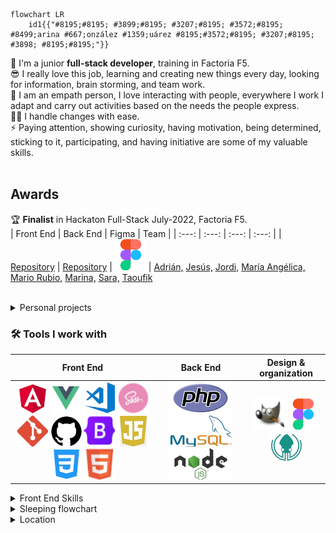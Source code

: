 ```mermaid
flowchart LR
    id1{{"#8195;#8195; #3899;#8195; #3207;#8195; #3572;#8195;  #8499;arina #667;onzález #1359;uárez #8195;#3572;#8195; #3207;#8195; #3898; #8195;#8195;"}}
```

🌱 I'm a junior **full-stack developer**, training in Factoria F5. <br>
😎 I really love this job, learning and creating new things every day, looking for information, brain storming, and team work. <br>
👥 I am an empath person, I love interacting with people, everywhere I work I adapt and carry out activities based on the needs the people express. <br>
🦸‍♀️ I handle changes with ease.<br>
⚡ Paying attention, showing curiosity, having motivation, being determined, sticking to it, participating, and having initiative are some of my valuable skills.<br>
<br>


## Awards

🏆 **Finalist** in Hackaton Full-Stack July-2022, Factoria F5. <br> 
| Front End | Back End | Figma | Team |
|  :---:  |  :---: | :---: | :---: |
| [Repository](https://github.com/Yelose/hackathon2022) |  [Repository](https://github.com/Yelose/hackathon2022-backend) | [![Figma](https://github.com/Yelose/Yelose/blob/main/img/figma.png?raw=true)](https://www.figma.com/file/YAx91pA7TXsx38eBbMk90v/PETS-Marketplace?node-id=0%3A1) | [Adrián,](https://github.com/adrianmoratilla) [Jesús,](https://github.com/checkmyprojects) [Jordi,](https://github.com/JordiGDavant) [María Angélica,](https://github.com/MariangelicaCarvallo) [Mario Rubio,](https://github.com/marioastur)  [Marina,](https://github.com/Yelose) [Sara,](https://github.com/Saracode13) [Taoufik](https://github.com/taoufikL12)

<br>
<details><summary>Personal projects</summary>

   * Right in the beginning of the bootcamp I thought about making a simple website where I insert my [exercises](https://yelose.github.io/f5exercises/)      
   * Learning JS, I just felt like making a simple [2 players local game](https://github.com/Yelose/dice150) wich actually helped me to understand JavaScript

</details>

### 🛠 Tools I work with

| Front End | Back End | Design & organization | 
| :---:  |  :---:  |  :---: |
|  [![Angular](https://github.com/Yelose/Yelose/blob/main/img/angular.png?raw=true)](https://angular.io/) [![Vue](https://github.com/Yelose/Yelose/blob/main/img/vue.png?raw=true)](https://vuejs.org/guide/introduction.html) [![VS code](https://github.com/Yelose/Yelose/blob/main/img/vscode.png?raw=true)](https://code.visualstudio.com/) [![Sass](https://github.com/Yelose/Yelose/blob/main/img/sass.png?raw=true)](https://sass-lang.com/documentation/)  [![Git](https://github.com/Yelose/Yelose/blob/main/img/git.png?raw=true)](https://git-scm.com)  [![GitHub](https://github.com/Yelose/Yelose/blob/main/img/github.png?raw=true)](https://github.com/) [![Bootstrap](https://github.com/Yelose/Yelose/blob/main/img/bootstrap.png?raw=true)](https://getbootstrap.com/)  [![JavaScript](https://github.com/Yelose/Yelose/blob/main/img/js.png?raw=true)](https://www.w3schools.com/js) [![CSS 3](https://github.com/Yelose/Yelose/blob/main/img/css.png?raw=true)](https://www.w3schools.com/cssref/) [![HTML 5](https://github.com/Yelose/Yelose/blob/main/img/html.png?raw=true)](https://www.w3schools.com/html)   | [![PhP](https://github.com/Yelose/Yelose/blob/main/img/php.png?raw=true)](https://www.php.net/)  [![MySql](https://github.com/Yelose/Yelose/blob/main/img/mysql.png?raw=true)](https://dev.mysql.com/)  [![NodeJS](https://github.com/Yelose/Yelose/blob/main/img/nodejs.png?raw=true)](https://nodejs.org)   | [![Gimp2](https://github.com/Yelose/Yelose/blob/main/img/gimp.png?raw=true)](https://www.gimp.org/)  [![Figma](https://github.com/Yelose/Yelose/blob/main/img/figma.png?raw=true)](https://www.figma.com/)  [![GitKraken](https://github.com/Yelose/Yelose/blob/main/img/gitkraken.png?raw=true)](https://www.gitkraken.com/)  |



<details><summary>Front End Skills</summary>

```mermaid
%%{init: {'theme':'base'}}%%
pie 
    "HTML" : 7
    "CSS/Sass" : 7
    "JavaScript" : 5
    "Angular" :  4
    "Vue" : 3
    "Bootstrap" : 1
```

</details>

<details><summary>Sleeping flowchart</summary>
    
```mermaid
    %%{init: {'theme':'base'}}%%
flowchart LR
id1[Do I want to sleep?]--"#8195;yes#8195;"-->id2[let sheeps = 0]
id1--"#8195;no#8195;"-->id3[Stay awake]
id2-->id4[Am I asleep?]--"#8195;yes#8195;"-->id5[sweet dreams zzZ]
id4--"#8195;no#8195;"-->id6[sheep ++]--"#8195;counting sheeps#8195;"--->id4
```
    
</details>  

<details><summary>Location</summary>

```topojson
{
  "type": "FeatureCollection",
  "features": [
    {
      "type": "Feature",
      "properties": {
        "marker-color": "#7e7e7e",
        "marker-size": "medium",
        "marker-symbol": "star"
      },
      "geometry": {
        "type": "Point",
        "coordinates": [
          -5.636758804321289,
          43.287858704287586
        ]
      }
    },
    {
      "type": "Feature",
      "properties": {
        "stroke": "#555555",
        "stroke-width": 2,
        "stroke-opacity": 1
      },
      "geometry": {
        "type": "LineString",
        "coordinates": [
          [
            -1.7742919921875,
            43.389081939117496
          ],
          [
            -1.79901123046875,
            43.396067384306825
          ],
          [
            -1.871795654296875,
            43.37411041676222
          ],
          [
            -1.8772888183593748,
            43.35913519735781
          ],
          [
            -1.923980712890625,
            43.33816367935935
          ],
          [
            -1.9555664062500002,
            43.34016127896536
          ],
          [
            -1.9871520996093748,
            43.33916248737743
          ],
          [
            -2.003631591796875,
            43.328174695525846
          ],
          [
            -1.9898986816406248,
            43.32118142926661
          ],
          [
            -1.995391845703125,
            43.31418735795812
          ],
          [
            -2.009124755859375,
            43.31918320532585
          ],
          [
            -2.02423095703125,
            43.32417864195586
          ],
          [
            -2.13134765625,
            43.29519939210697
          ],
          [
            -2.154693603515625,
            43.29619890659104
          ],
          [
            -2.162933349609375,
            43.28820233071705
          ],
          [
            -2.17803955078125,
            43.292200750082785
          ],
          [
            -2.21649169921875,
            43.312188904005396
          ],
          [
            -2.2412109375,
            43.31118965238512
          ],
          [
            -2.2508239746093746,
            43.30119623257966
          ],
          [
            -2.28790283203125,
            43.297198404646366
          ],
          [
            -2.324981689453125,
            43.29819788627291
          ],
          [
            -2.355194091796875,
            43.304194431026296
          ],
          [
            -2.368927001953125,
            43.3056934748018
          ],
          [
            -2.3716735839843746,
            43.309690744149876
          ],
          [
            -2.3778533935546875,
            43.308691451456546
          ],
          [
            -2.4011993408203125,
            43.321680974983344
          ],
          [
            -2.4231719970703125,
            43.322680054094555
          ],
          [
            -2.41973876953125,
            43.328674183738606
          ],
          [
            -2.4382781982421875,
            43.33416828298583
          ],
          [
            -2.443771362304687,
            43.33217048621886
          ],
          [
            -2.4561309814453125,
            43.33666543652568
          ],
          [
            -2.4609375,
            43.33466772190882
          ],
          [
            -2.4781036376953125,
            43.35713822211053
          ],
          [
            -2.484283447265625,
            43.35514118114017
          ],
          [
            -2.492523193359375,
            43.36662326918429
          ],
          [
            -2.5028228759765625,
            43.36562491300814
          ],
          [
            -2.5117492675781246,
            43.37710501700073
          ],
          [
            -2.525482177734375,
            43.37560773536677
          ],
          [
            -2.5467681884765625,
            43.37311218382002
          ],
          [
            -2.558441162109375,
            43.38508989465156
          ],
          [
            -2.5591278076171875,
            43.39007990915454
          ],
          [
            -2.57080078125,
            43.39107786275974
          ],
          [
            -2.583160400390625,
            43.38608793041562
          ],
          [
            -2.5838470458984375,
            43.39007990915454
          ],
          [
            -2.59002685546875,
            43.38758495325232
          ],
          [
            -2.594833374023437,
            43.392075799933025
          ],
          [
            -2.6003265380859375,
            43.39057888801111
          ],
          [
            -2.6023864746093746,
            43.394071624983866
          ],
          [
            -2.6168060302734375,
            43.39107786275974
          ],
          [
            -2.621612548828125,
            43.394071624983866
          ],
          [
            -2.62847900390625,
            43.39457057097661
          ],
          [
            -2.6374053955078125,
            43.40305202432616
          ],
          [
            -2.6360321044921875,
            43.41103348412606
          ],
          [
            -2.646331787109375,
            43.415023819646535
          ],
          [
            -2.657318115234375,
            43.40903821777055
          ],
          [
            -2.67242431640625,
            43.413527474637455
          ],
          [
            -2.679290771484375,
            43.41252989075731
          ],
          [
            -2.6861572265625,
            43.40654404239366
          ],
          [
            -2.6937103271484375,
            43.394071624983866
          ],
          [
            -2.6978302001953125,
            43.40454862814641
          ],
          [
            -2.70263671875,
            43.415522593099915
          ],
          [
            -2.712249755859375,
            43.41901389224468
          ],
          [
            -2.7184295654296875,
            43.41701888881103
          ],
          [
            -2.7211761474609375,
            43.42699324866588
          ],
          [
            -2.7390289306640625,
            43.42948658186479
          ],
          [
            -2.7472686767578125,
            43.450426525819836
          ],
          [
            -2.7520751953125,
            43.45690646829029
          ],
          [
            -2.7664947509765625,
            43.44893105587766
          ],
          [
            -2.7733612060546875,
            43.450426525819836
          ],
          [
            -2.780227661132812,
            43.44544148221772
          ],
          [
            -2.786407470703125,
            43.44743554895962
          ],
          [
            -2.808380126953125,
            43.431481174475
          ],
          [
            -2.8241729736328125,
            43.43397432280115
          ],
          [
            -2.83172607421875,
            43.43197981235683
          ],
          [
            -2.8488922119140625,
            43.43397432280115
          ],
          [
            -2.852325439453125,
            43.42998523617976
          ],
          [
            -2.8681182861328125,
            43.431481174475
          ],
          [
            -2.868804931640625,
            43.435968767512506
          ],
          [
            -2.89215087890625,
            43.43696596521823
          ],
          [
            -2.8942108154296875,
            43.434472940141475
          ],
          [
            -2.90313720703125,
            43.434472940141475
          ],
          [
            -2.90313720703125,
            43.438960311329645
          ],
          [
            -2.94708251953125,
            43.4374645579086
          ],
          [
            -2.948455810546875,
            43.43098253248489
          ],
          [
            -2.9573822021484375,
            43.428489260910034
          ],
          [
            -2.9546356201171875,
            43.4175176458317
          ],
          [
            -2.9477691650390625,
            43.41701888881103
          ],
          [
            -2.9498291015625,
            43.410035859164545
          ],
          [
            -2.962188720703125,
            43.415522593099915
          ],
          [
            -2.9718017578125,
            43.41252989075731
          ],
          [
            -2.97454833984375,
            43.40454862814641
          ],
          [
            -3.008880615234375,
            43.38309377382831
          ],
          [
            -3.0150604248046875,
            43.38209568876923
          ],
          [
            -3.0246734619140625,
            43.37860226166394
          ],
          [
            -3.0315399169921875,
            43.37860226166394
          ],
          [
            -3.0397796630859375,
            43.37361130234503
          ],
          [
            -3.0205535888671875,
            43.35863595970756
          ],
          [
            -3.022613525390625,
            43.35364335728179
          ],
          [
            -3.0136871337890625,
            43.34615368345727
          ],
          [
            -3.0178070068359375,
            43.34116005412307
          ],
          [
            -3.0123138427734375,
            43.33766426918899
          ],
          [
            -3.0157470703125,
            43.328174695525846
          ]

        ]
      }
    }
  ]
}

```
    
</details>
